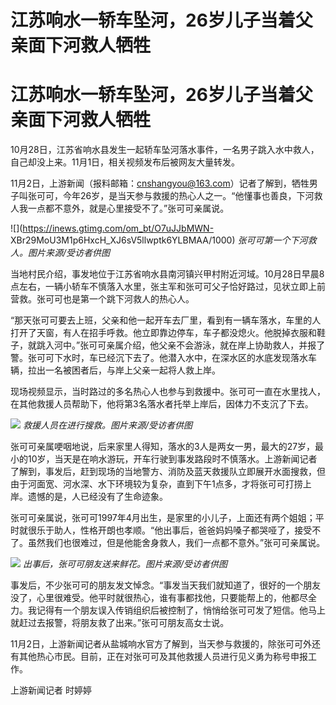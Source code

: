 # 江苏响水一轿车坠河，26岁儿子当着父亲面下河救人牺牲

# 江苏响水一轿车坠河，26岁儿子当着父亲面下河救人牺牲

10月28日，江苏省响水县发生一起轿车坠河落水事件，一名男子跳入水中救人，自己却没上来。11月1日，相关视频发布后被网友大量转发。

11月2日，上游新闻（报料邮箱：cnshangyou@163.com）记者了解到，牺牲男子叫张可可，今年26岁，是当天参与救援的热心人之一。“他懂事也善良，下河救人我一点都不意外，就是心里接受不了。”张可可亲属说。

![](https://inews.gtimg.com/om_bt/O7uJJbMWN-
XBr29MoU3M1p6HxcH_XJ6sV5llwptk6YLBMAA/1000) _张可可第一个下河救人。图片来源/受访者供图_

当地村民介绍，事发地位于江苏省响水县南河镇兴甲村附近河域。10月28日早晨8点左右，一辆小轿车不慎落入水里，张主军和张可可父子恰好路过，见状立即上前营救。张可可也是第一个跳下河救人的热心人。

“那天张可可要去上班，父亲和他一起开车去厂里，看到有一辆车落水，车里的人打开了天窗，有人在招手呼救。他立即靠边停车，车子都没熄火。他脱掉衣服和鞋子，就跳入河中。”张可可亲属介绍，他父亲不会游泳，就在岸上协助救人，并报了警。张可可下水时，车已经沉下去了。他潜入水中，在深水区的水底发现落水车辆，拉出一名被困者后，与岸上父亲一起将人救上岸。

现场视频显示，当时路过的多名热心人也参与到救援中。张可可一直在水里找人，在其他救援人员帮助下，他将第3名落水者托举上岸后，因体力不支沉了下去。

![](https://inews.gtimg.com/om_bt/OtgKpSqyq4eX6U1yO9zaUPVdi_VkN6Y60kKr3Ycjmt4pIAA/1000)
_救援人员在进行搜救。图片来源/受访者供图_

张可可亲属哽咽地说，后来家里人得知，落水的3人是两女一男，最大的27岁，最小的10岁，当天是在响水游玩，开车行驶到事发路段时不慎落水。上游新闻记者了解到，事发后，赶到现场的当地警方、消防及蓝天救援队立即展开水面搜救，但由于河面宽、河水深、水下环境较为复杂，直到下午1点多，才将张可可打捞上岸。遗憾的是，人已经没有了生命迹象。

张可可亲属说，张可可1997年4月出生，是家里的小儿子，上面还有两个姐姐；平时就很乐于助人，性格开朗也孝顺。“他出事后，爸爸妈妈嗓子都哭哑了，接受不了。虽然我们也很难过，但是他能舍身救人，我们一点都不意外。”张可可亲属说。

![](https://inews.gtimg.com/om_bt/OxWmP5Odmowm2b1moiTuGuNOHjK08ywcFWALoT20RNANoAA/1000)
_出事后，张可可朋友送来鲜花。图片来源/受访者供图_

事发后，不少张可可的朋友发文悼念。“事发当天我们就知道了，很好的一个朋友没了，心里很难受。他平时就很热心，谁有事都找他，只要能帮上的，他都尽全力。我记得有一个朋友误入传销组织后被控制了，悄悄给张可可发了短信。他马上就赶过去报警，将朋友救了出来。”张可可朋友高女士说。

11月2日，上游新闻记者从盐城响水官方了解到，当天参与救援的，除张可可外还有其他热心市民。目前，正在对张可可及其他救援人员进行见义勇为称号申报工作。

上游新闻记者 时婷婷

